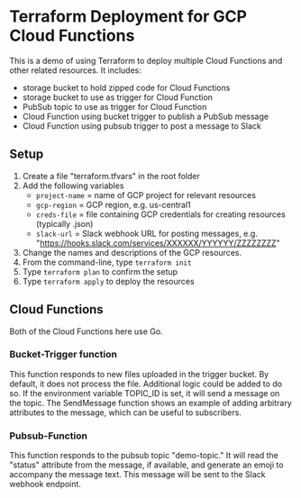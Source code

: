 # Terraform Deployment for GCP Cloud Functions

This is a demo of using Terraform to deploy multiple Cloud Functions and other related resources. It includes:
* storage bucket to hold zipped code for Cloud Functions
* storage bucket to use as trigger for Cloud Function
* PubSub topic to use as trigger for Cloud Function
* Cloud Function using bucket trigger to publish a PubSub message
* Cloud Function using pubsub trigger to post a message to Slack

## Setup

1. Create a file "terraform.tfvars" in the root folder
2. Add the following variables
    * `project-name` = name of GCP project for relevant resources
    * `gcp-region` = GCP region, e.g. us-central1
    * `creds-file` = file containing GCP credentials for creating resources (typically .json)
    * `slack-url` = Slack webhook URL for posting messages, e.g. "https://hooks.slack.com/services/XXXXXX/YYYYYY/ZZZZZZZZ"
3. Change the names and descriptions of the GCP resources.
4. From the command-line, type `terraform init`
5. Type `terraform plan` to confirm the setup
6. Type `terraform apply` to deploy the resources

## Cloud Functions

Both of the Cloud Functions here use Go.

### Bucket-Trigger function

This function responds to new files uploaded in the trigger bucket. By default, it does not process the file. Additional logic could be added to do so. If the environment variable TOPIC_ID is set, it will send a message on the topic. The SendMessage function shows an example of adding arbitrary attributes to the message, which can be useful to subscribers.

### Pubsub-Function

This function responds to the pubsub topic "demo-topic." It will read the "status" attribute from the message, if available, and generate an emoji to accompany the message text. This message will be sent to the Slack webhook endpoint.